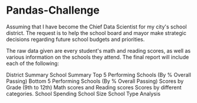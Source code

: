 # Pandas-Challenge

Assuming that I have become the Chief Data Scientist for my city's school district. The request is to help the school board and mayor make strategic decisions regarding future school budgets and priorities.

The raw data given are every student's math and reading scores, as well as various information on the schools they attend. The final report will include each of the following:

District Summary School Summary Top 5 Performing Schools (By % Overall Passing) Bottom 5 Performing Schools (By % Overall Passing) Scores by Grade (9th to 12th) Math scores and Reading scores Scores by different categories. School Spending School Size School Type Analysis

